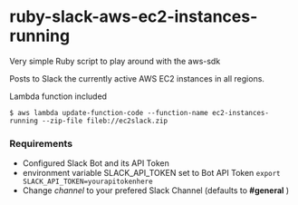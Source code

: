 # ruby-slack-aws-ec2-instances-running
Very simple Ruby script to play around with the aws-sdk

Posts to Slack the currently active AWS EC2 instances in all regions.

Lambda function included

```
$ aws lambda update-function-code --function-name ec2-instances-running --zip-file fileb://ec2slack.zip
```

### Requirements

- Configured Slack Bot and its API Token
- environment variable SLACK_API_TOKEN set to Bot API Token ```export SLACK_API_TOKEN=yourapitokenhere```
- Change *channel* to your prefered Slack Channel (defaults to **#general** )


